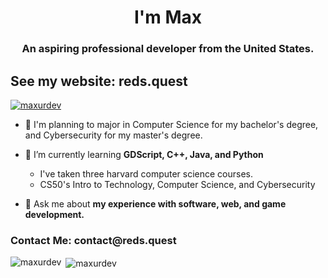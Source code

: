 <h1 align="center">I'm Max</h1>
<h3 align="center">An aspiring professional developer from the United States.</h3>

<h2>See my website: reds.quest</h2>

<p align="left"> <a href="https://github.com/ryo-ma/github-profile-trophy"><img src="https://github-profile-trophy.vercel.app/?username=maxurdev" alt="maxurdev" /></a> </p>

- 🔭 I'm planning to major in Computer Science for my bachelor's degree, and Cybersecurity for my master's degree. 

- 🌱 I’m currently learning **GDScript, C++, Java, and Python**
  
  -  I've taken three harvard computer science courses.
  -  CS50's Intro to Technology, Computer Science, and Cybersecurity

- 💬 Ask me about **my experience with software, web, and game development.**

<h3 align="left">Contact Me: contact@reds.quest</h3>

<p><img align="left" src="https://github-readme-stats.vercel.app/api/top-langs?username=maxurdev&show_icons=true&locale=en&layout=compact" alt="maxurdev" /></p>

<p>&nbsp;<img align="center" src="https://github-readme-stats.vercel.app/api?username=maxurdev&show_icons=true&locale=en" alt="maxurdev" /></p>
